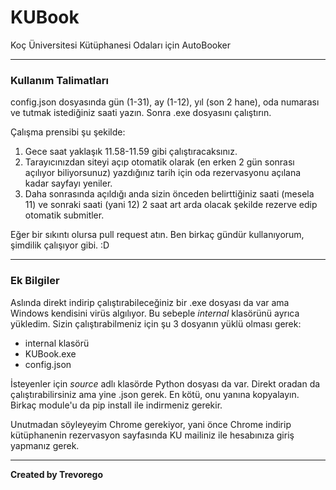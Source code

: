 # KUBook

Koç Üniversitesi Kütüphanesi Odaları için AutoBooker

---

### Kullanım Talimatları

config.json dosyasında gün (1-31), ay (1-12), yıl (son 2 hane), oda numarası ve tutmak istediğiniz saati yazın. Sonra .exe dosyasını çalıştırın. 

Çalışma prensibi şu şekilde:
1. Gece saat yaklaşık 11.58-11.59 gibi çalıştıracaksınız.
2. Tarayıcınızdan siteyi açıp otomatik olarak (en erken 2 gün sonrası açılıyor biliyorsunuz) yazdığınız tarih için oda rezervasyonu açılana kadar sayfayı yeniler.
3. Daha sonrasında açıldığı anda sizin önceden belirttiğiniz saati (mesela 11) ve sonraki saati (yani 12) 2 saat art arda olacak şekilde rezerve edip otomatik submitler.

Eğer bir sıkıntı olursa pull request atın. Ben birkaç gündür kullanıyorum, şimdilik çalışıyor gibi. :D

---

### Ek Bilgiler

Aslında direkt indirip çalıştırabileceğiniz bir .exe dosyası da var ama Windows kendisini virüs algılıyor. Bu sebeple *internal* klasörünü ayrıca yükledim. Sizin çalıştırabilmeniz için şu 3 dosyanın yüklü olması gerek:
- internal klasörü  
- KUBook.exe  
- config.json  

İsteyenler için *source* adlı klasörde Python dosyası da var. Direkt oradan da çalıştırabilirsiniz ama yine .json gerek. En kötü, onu yanına kopyalayın. Birkaç module'u da pip install ile indirmeniz gerekir.

Unutmadan söyleyeyim Chrome gerekiyor, yani önce Chrome indirip kütüphanenin rezervasyon sayfasında KU mailiniz ile hesabınıza giriş yapmanız gerek.

---

**Created by Trevorego**

